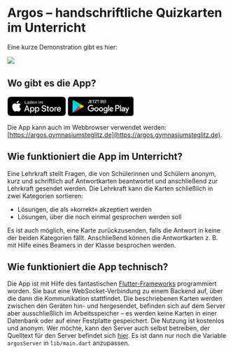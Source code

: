 # Argos – handschriftliche Quizkarten im Unterricht

Eine kurze Demonstration gibt es hier:

[![](https://img.youtube.com/vi/bbzitTxrSp0/maxresdefault.jpg)](https://youtu.be/bbzitTxrSp0 "Argos – handschriftliche Quizkarten im Unterricht")

## Wo gibt es die App?

<a href='https://apps.apple.com/us/app/argos/id6443588390'><img src='assets/app-store-badge.png' style='height: 45px;'/></a>
<a href='https://play.google.com/store/apps/details?id=de.gymnasiumsteglitz.argos'><img src='assets/google-play-badge.png' style='height: 45px;'/></a>

Die App kann auch im Webbrowser verwendet werden: [https://argos.gymnasiumsteglitz.de](https://argos.gymnasiumsteglitz.de).

## Wie funktioniert die App im Unterricht?

Eine Lehrkraft stellt Fragen, die von Schülerinnen und Schülern anonym, kurz und schriftlich auf Antwortkarten beantwortet und anschließend zur Lehrkraft gesendet werden. Die Lehrkraft kann die Karten schließlich in zwei Kategorien sortieren:

* Lösungen, die als »korrekt« akzeptiert werden
* Lösungen, über die noch einmal gesprochen werden soll

Es ist auch möglich, eine Karte zurückzusenden, falls die Antwort in keine der beiden Kategorien fällt. Anschließend können die Antwortkarten z. B. mit Hilfe eines Beamers in der Klasse besprochen werden.

## Wie funktioniert die App technisch?

Die App ist mit Hilfe des fantastischen [Flutter-Frameworks](https://flutter.dev/) programmiert worden. Sie baut eine WebSocket-Verbindung zu einem Backend auf, über die dann die Kommunikation stattfindet. Die beschriebenen Karten werden zwischen den Geräten hin- und hergesendet, befinden sich auf dem Server aber ausschließlich im Arbeitsspeicher – es werden keine Karten in einer Datenbank oder auf einer Festplatte gespeichert. Die Nutzung ist kostenlos und anonym. Wer möchte, kann den Server auch selbst betreiben, der Quelltext für den Server befindet sich [hier](https://github.com/specht/argos-server). Es ist dann nur noch die Variable `argosServer` in `lib/main.dart` anzupassen.
